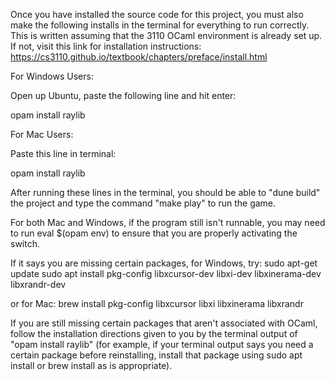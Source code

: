 Once you have installed the source code for this project, 
you must also make the following installs in the terminal
for everything to run correctly. This is written assuming 
that the 3110 OCaml environment is already set up. If not,
visit this link for installation instructions:
https://cs3110.github.io/textbook/chapters/preface/install.html

For Windows Users:

Open up Ubuntu, paste the following line and hit enter:

opam install raylib

For Mac Users:

Paste this line in terminal:

opam install raylib

After running these lines in the terminal, you should be able to 
"dune build" the project and type the command "make play" to run
the game.

For both Mac and Windows, if the program still isn't runnable, you may need to 
run eval $(opam env) to ensure that you are properly activating the switch.

If it says you are missing certain packages, for Windows, try:
  sudo apt-get update
  sudo apt install pkg-config libxcursor-dev libxi-dev libxinerama-dev libxrandr-dev

or for Mac:
  brew install pkg-config libxcursor libxi libxinerama libxrandr

If you are still missing certain packages that aren't associated with OCaml, follow
the installation directions given to you by the terminal output of "opam install raylib"
(for example, if your terminal output says you need a certain package before reinstalling,
install that package using sudo apt install or brew install as is appropriate).